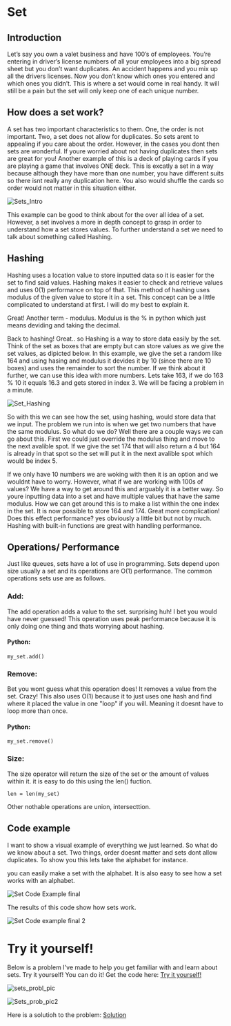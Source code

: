# Set

## Introduction

Let’s say you own a valet business and have 100’s of employees. You’re entering in driver’s license numbers of all your employees into a big spread sheet 
but you don’t want duplicates. An accident happens and you mix up all the drivers licenses. Now you don’t know which ones you entered and which ones you 
didn’t. This is where a set would come in real handy. It will still be a pain but the set will only keep one of each unique number.

## How does a set work?

A set has two important characteristics to them. One, the order is not important. Two, a set does not allow for duplicates. So sets arent to appealing if you care about the order. However, in the cases you dont then sets are wonderful. If youre worried about not having duplicates then sets are great for you! Another example of this is a deck of playing cards if you are playing a game that involves ONE deck. This is excatly a set in a way because although they have more than one number, you have different suits so there isnt really any duplication here. You also would shuffle the cards so order would not matter in this situation either.

![Sets_Intro](https://user-images.githubusercontent.com/108925950/229270423-df53b4ad-0239-4f30-adfd-904f22e5508f.jpg)

This example can be good to think about for the over all idea of a set. However, a set involves a more in depth concept to grasp in order to understand how a set stores values. To further understand a set we need to talk about something called Hashing.

## Hashing

Hashing uses a location value to store inputted data so it is easier for the set to find said values. Hashing makes it easier to check and retrieve values and uses 0(1) performance on top of that. This method of hashing uses modulus of the given value to store it in a set. This concept can be a little complicated to understand at first. I will do my best to explain it.

Great! Another term - modulus. Modulus is the % in python which just means deviding and taking the decimal.

Back to hashing! Great.. so Hashing is a way to store data easily by the set. Think of the set as boxes that are empty but can store values as we give the set values, as dipicted below. In this example, we give the set a random like 164 and using hasing and modulus it devides it by 10 (since there are 10 boxes) and uses the remainder to sort the number. If we think about it further, we can use this idea with more numbers. Lets take 163, if we do 163 % 10 it equals 16.3 and gets stored in index 3. We will be facing a problem in a minute.

![Set_Hashing](https://user-images.githubusercontent.com/108925950/229272140-c07ea8cd-6fa4-4b1c-8d32-2d5caea05fd4.jpg)

So with this we can see how the set, using hashing, would store data that we input. The problem we run into is when we get two numbers that have the same modulus. So what do we do? Well there are a couple ways we can go about this. First we could just override the modulus thing and move to the next avalible spot. If we give the set 174 that will also return a 4 but 164 is already in that spot so the set will put it in the next avalible spot which would be index 5.

If we only have 10 numbers we are woking with then it is an option and we wouldnt have to worry. However, what if we are working with 100s of values? We have a way to get around this and arguably it is a better way. So youre inputting data into a set and have multiple values that have the same modulus. How we can get around this is to make a list within the one index in the set. It is now possible to store 164 and 174. Great more complication! Does this effect performance? yes obviously a little bit but not by much. Hashing with built-in functions are great with handling performance.

## Operations/ Performance

Just like queues, sets have a lot of use in programming. Sets depend upon size usually a set and its operations are O(1) performance. The common operations sets use are as follows.

### Add:

The add operation adds a value to the set. surprising huh! I bet you would have never guessed! This operation uses peak performance because it is only doing one thing and thats worrying about hashing.


#### Python:

```
my_set.add()
```

### Remove:

Bet you wont guess what this operation does! It removes a value from the set. Crazy! This also uses O(1) because it to just uses one hash and find where it placed the value in one "loop" if you will. Meaning it doesnt have to loop more than once.

#### Python:

```
my_set.remove()
```

### Size:

The size operator will return the size of the set or the amount of values within it. it is easy to do this using the len() fuction.

```
len = len(my_set)
```

Other nothable operations are union, intersecttion.

## Code example

I want to show a visual example of everything we just learned. So what do we know about a set. Two things, order doesnt matter and sets dont allow duplicates. To show you this lets take the alphabet for instance.

you can easily make a set with the alphabet. It is also easy to see how a set works with an alphabet.

![Set Code Example final](https://user-images.githubusercontent.com/108925950/229303704-1fd8dd22-fb56-471f-bfc1-4df9fdea4e3d.jpg)

The results of this code show how sets work.


![Set Code example final 2](https://user-images.githubusercontent.com/108925950/229303818-9bde370c-83b3-4bb5-80b0-f77ca3cbf2cd.jpg)


# Try it yourself!

Below is a problem I've made to help you get familiar with and learn about sets. Try it yourself! You can do it! Get the code here:
[Try it yourself!](https://github.com/Cartman3/Data_Structures_Tutorial/blob/main/Set_try_yourself_problem.py)

![sets_probl_pic](https://user-images.githubusercontent.com/108925950/229308624-fac5eae3-f683-4e47-a1ed-bb90694bd3b8.jpg)

![Sets_prob_pic2](https://user-images.githubusercontent.com/108925950/229308630-b89fdb9f-f5e3-4d79-9b31-405e2a66174d.jpg)


Here is a solutioh to the problem: [Solution](https://github.com/Cartman3/Data_Structures_Tutorial/blob/main/Set_try_yourself_solution.py)

